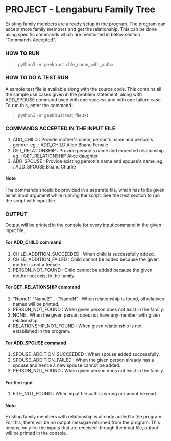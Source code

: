 # PROJECT - Lengaburu Family Tree
Existing family members are already setup in the program. The program can accept more family members and get the relationship.
This can be done using specific commands which are mentioned in below section "Commands Accepted".

### HOW TO RUN
> python3 -m geektrust <file_name_with_path>

### HOW TO DO A TEST RUN
A sample test file is available along with the source code. This contains all the sample use cases given in the problem statement, along with ADD_SPOUSE command used with one success and with one failure case. To run this, enter the command-
> python3 -m geektrust test_file.txt

### COMMANDS ACCEPTED IN THE INPUT FILE
1. ADD_CHILD        : Provide mother's name, person's name and person's gender.
eg. : ADD_CHILD Alice Bhanu Female
2. GET_RELATIONSHIP : Provide person's name and expected relationship.
eg. : GET_RELATIONSHIP Alice daughter
3. ADD_SPOUSE       : Provide existing person's name and spouse's name.
eg. : ADD_SPOUSE Bhanu Charlie

#### Note
The commands should be provided in a separate file, which has to be given as an input argument while running the script. See the next section to run the script with input file.

### OUTPUT
Output will be printed in the console for every input command in the given input file.
#### For ADD_CHILD command
1. CHILD_ADDITION_SUCCEEDED : When child is successfully added.
2. CHILD_ADDITION_FAILED : Child cannot be added because the given mother is not a female.
3. PERSON_NOT_FOUND : Child cannot be added because the given mother not exist in the family.
#### For GET_RELATIONSHIP command
1. "Name1" "Name2" ... "NameN" : When relationship is found, all relatives names will be printed.
2. PERSON_NOT_FOUND : When given person does not exist in the family.
3. NONE : When the given person does not have any member with given relationship.
4. RELATIONSHIP_NOT_FOUND : When given relationship is not established in the program.
#### For ADD_SPOUSE command
1. SPOUSE_ADDITION_SUCCEEDED : When spouse added successfully.
2. SPOUSE_ADDITION_FAILED : When the given person already has a spouse and hence a new spouse cannot be added.
3. PERSON_NOT_FOUND : When given person does not exist in the family.
#### For file input
1. FILE_NOT_FOUND : When input file path is wrong or cannot be read.


#### Note
Existing family members with relationship is already added to the program.
For this, there will be no output messgae returned from the program.
This means, only for the inputs that are received through the input file, output will be printed in the console.
